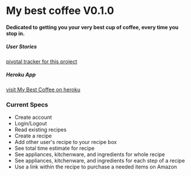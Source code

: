# My best coffee V0.1.0

#### Dedicated to getting you your very best cup of coffee, every time you stop in.

##### User Stories
[pivotal tracker for this project](https://www.pivotaltracker.com/s/projects/1047508)

##### Heroku App
[visit My Best Coffee on heroku](http://mybestcoffee.herokuapp.com/)


### Current Specs

- Create account
- Login/Logout
- Read existing recipes
- Create a recipe
- Add other user's recipe to your recipe box
- See total time estimate for recipe
- See appliances, kitchenware, and ingredients for whole recipe
- See appliances, kitchenware, and ingredients for each step of a recipe
- Use a link within the recipe to purchase a needed items on Amazon


